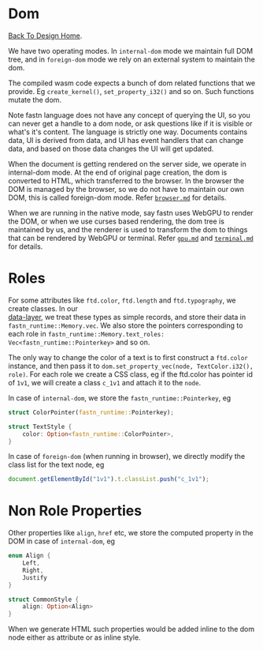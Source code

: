# Dom

[Back To Design Home](./).

We have two operating modes. In `internal-dom` mode we maintain full DOM tree, and in `foreign-dom` mode we rely on an 
external system to maintain the dom.

The compiled wasm code expects a bunch of dom related functions that we provide. Eg `create_kernel()`, 
`set_property_i32()` and so on. Such functions mutate the dom.

Note fastn language does not have any concept of querying the UI, so you can never get a handle to a dom node, or
ask questions like if it is visible or what's it's content. The language is strictly one way. Documents contains data,
UI is derived from data, and UI has event handlers that can change data, and based on those data changes the UI will
get updated.

When the document is getting rendered on the server side, we operate in internal-dom mode. At the end of original page 
creation, the dom is converted to HTML, which transferred to the browser. In the browser the DOM is managed by the
browser, so we do not have to maintain our own DOM, this is called foreign-dom mode. Refer [`browser.md`](browser.md)
for details.

When we are running in the native mode, say fastn uses WebGPU to render the DOM, or when we use curses based rendering,
the dom tree is maintained by us, and the renderer is used to transform the dom to things that can be rendered by WebGPU
or terminal. Refer [`gpu.md`](gpu.md) and [`terminal.md`](terminal.md) for details.

# Roles

For some attributes like `ftd.color`, `ftd.length` and `ftd.typography`, we create classes. In our  
[data-layer](data-layer.md), we treat these types as simple records, and store their data in `fastn_runtime::Memory.vec`.
We also store the pointers corresponding to each role in `fastn_runtime::Memory.text_roles: 
Vec<fastn_runtime::Pointerkey>` and so on. 

The only way to change the color of a text is to first construct a `ftd.color` instance, and then pass it to 
`dom.set_property_vec(node, TextColor.i32(), role)`. For each role we create a CSS class, eg if the ftd.color has 
pointer id of `1v1`, we will create a class `c_1v1` and attach it to the `node`. 

In case of `internal-dom`, we store the `fastn_runtime::Pointerkey`, eg

```rust
struct ColorPointer(fastn_runtime::Pointerkey);

struct TextStyle {
    color: Option<fastn_runtime::ColorPointer>,
}
```

In case of `foreign-dom` (when running in browser), we directly modify the class list for the text node, eg

```js
document.getElementById("1v1").t.classList.push("c_1v1");
```

# Non Role Properties

Other properties like `align`, `href` etc, we store the computed property in the DOM in case of `internal-dom`, eg

```rust
enum Align {
    Left,
    Right,
    Justify
}

struct CommonStyle {
    align: Option<Align>
}
```

When we generate HTML such properties would be added inline to the dom node either as attribute or as inline style.